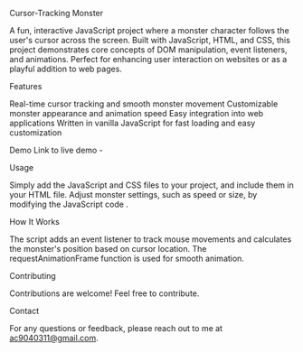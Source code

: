 
Cursor-Tracking Monster

A fun, interactive JavaScript project where a monster character follows the user's cursor across the screen. Built with JavaScript, HTML, and CSS, this project demonstrates core concepts of DOM manipulation, event listeners, and animations. Perfect for enhancing user interaction on websites or as a playful addition to web pages.

Features

Real-time cursor tracking and smooth monster movement
Customizable monster appearance and animation speed
Easy integration into web applications
Written in vanilla JavaScript for fast loading and easy customization


Demo
Link to live demo - 


Usage


Simply add the JavaScript and CSS files to your project, and include them in your HTML file.
Adjust monster settings, such as speed or size, by modifying the JavaScript code .



How It Works


The script adds an event listener to track mouse movements and calculates the monster's position based on cursor location. The requestAnimationFrame function is used for smooth animation.

Contributing

Contributions are welcome! Feel free to contribute.

Contact


For any questions or feedback, please reach out to me  at ac9040311@gmail.com.
